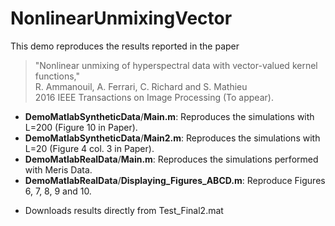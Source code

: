 # NonlinearUnmixingVector
This demo reproduces the results reported in the paper
> "Nonlinear unmixing of hyperspectral data with vector-valued kernel functions,"<br />
> R. Ammanouil, A. Ferrari, C. Richard and S. Mathieu <br />
> 2016 IEEE Transactions on Image Processing (To appear).
- **DemoMatlabSyntheticData**/**Main.m**: Reproduces the simulations with L=200 (Figure 10 in Paper).
- **DemoMatlabSyntheticData**/**Main2.m**: Reproduces the simulations with L=20 (Figure 4 col. 3 in Paper).
- **DemoMatlabRealData**/**Main.m**: Reproduces the simulations performed with Meris Data. 
- **DemoMatlabRealData**/**Displaying_Figures_ABCD.m**: Reproduce Figures 6, 7, 8, 9 and 10. 
 * Downloads results directly from Test_Final2.mat 
